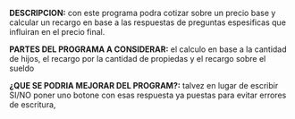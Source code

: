  **DESCRIPCION:**
con este programa podra cotizar sobre un precio base y calcular un recargo en base a las respuestas de preguntas espesificas que influiran en el precio final.

  **PARTES DEL PROGRAMA A CONSIDERAR:**
el calculo en base a la cantidad de hijos, el recargo por la cantidad de propiedas y el recargo sobre el sueldo

  **¿QUE SE PODRIA MEJORAR DEL PROGRAM?:**
talvez en lugar de escribir SI/NO poner uno botone con esas respuesta ya puestas para evitar errores de escritura, 
